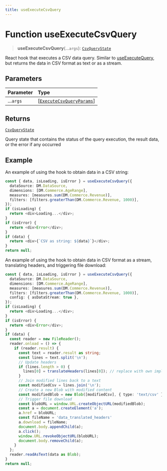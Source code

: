 ```yaml
---
title: useExecuteCsvQuery
---
```


# Function useExecuteCsvQuery

> **useExecuteCsvQuery**(...`args`): [`CsvQueryState`](../type-aliases/type-alias.CsvQueryState.md)

React hook that executes a CSV data query.
Similar to [useExecuteQuery](function.useExecuteQuery.md), but returns the data in CSV format as text or as a stream.

## Parameters

| Parameter | Type |
| :------ | :------ |
| ...`args` | [[`ExecuteCsvQueryParams`](../interfaces/interface.ExecuteCsvQueryParams.md)] |

## Returns

[`CsvQueryState`](../type-aliases/type-alias.CsvQueryState.md)

Query state that contains the status of the query execution, the result data, or the error if any occurred

## Example

An example of using the hook to obtain data in a CSV string:
```ts
const { data, isLoading, isError } = useExecuteCsvQuery({
  dataSource: DM.DataSource,
  dimensions: [DM.Commerce.AgeRange],
  measures: [measures.sum(DM.Commerce.Revenue)],
  filters: [filters.greaterThan(DM.Commerce.Revenue, 1000)],
});
if (isLoading) {
  return <div>Loading...</div>;
}
if (isError) {
  return <div>Error</div>;
}
if (data) {
  return <div>{`CSV as string: ${data}`}</div>;
}
return null;
```
An example of using the hook to obtain data in CSV format as a stream, translating headers, and triggering file download:
```ts
const { data, isLoading, isError } = useExecuteCsvQuery({
  dataSource: DM.DataSource,
  dimensions: [DM.Commerce.AgeRange],
  measures: [measures.sum(DM.Commerce.Revenue)],
  filters: [filters.greaterThan(DM.Commerce.Revenue, 1000)],
  config: { asDataStream: true },
});
if (isLoading) {
  return <div>Loading...</div>;
}
if (isError) {
  return <div>Error</div>;
}
if (data) {
  const reader = new FileReader();
  reader.onload = () => {
    if (reader.result) {
      const text = reader.result as string;
      const lines = text.split('\n');
      // Update headers
      if (lines.length > 0) {
        lines[0] = translateHeaders(lines[0]); // replace with own implementation
      }
      // Join modified lines back to a text
      const modifiedCsv = lines.join('\n');
      // Create a new Blob with modified content
      const modifiedBlob = new Blob([modifiedCsv], { type: 'text/csv' });
      // Trigger file download
      const blobURL = window.URL.createObjectURL(modifiedBlob);
      const a = document.createElement('a');
      a.href = blobURL;
      const fileName = 'data_translated_headers'
      a.download = fileName;
      document.body.appendChild(a);
      a.click();
      window.URL.revokeObjectURL(blobURL);
      document.body.removeChild(a);
    }
  };
  reader.readAsText(data as Blob);
}
return null;
```
